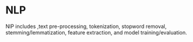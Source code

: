 # NLP
NlP includes ,text pre-processing, tokenization, stopword removal, stemming/lemmatization, feature extraction, and model training/evaluation.
